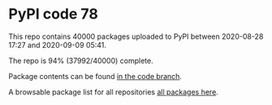 # PyPI code 78

This repo contains 40000 packages uploaded to PyPI between 
2020-08-28 17:27 and 2020-09-09 05:41.

The repo is 94% (37992/40000) complete.

Package contents can be found [in the code branch](https://github.com/pypi-data/pypi-mirror-78/tree/code/packages).

A browsable package list for all repositories [all packages here](https://pypi-data.github.io/website/repositories/pypi-mirror-78).


